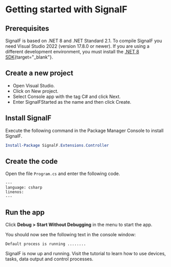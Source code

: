 # Getting started with SignalF

## Prerequisites

SignalF is based on .NET 8 and .NET Standard 2.1. To compile SignalF you need Visual Studio 2022 (version 17.8.0 or newer). If you are using a different development environment, you must install the [.NET 8 SDK](https://dotnet.microsoft.com/en-us/download/dotnet/8.0){target="_blank"}.


## Create a new project

- Open Visual Studio.
- Click on New project.
- Select Console app with the tag C# and click Next.
- Enter SignalFStarted as the name and then click Create.


## Install SignalF

Execute the following command in the Package Manager Console to install SignalF.

```powershell
Install-Package SignalF.Extensions.Controller
```


## Create the code

Open the file `Program.cs` and enter the following code.

```{literalinclude} Program.cs
---
language: csharp
linenos:
---
```


## Run the app

Click **Debug > Start Without Debugging** in the menu to start the app.

You should now see the following text in the console window:

```text
Default process is running ........
```

SignalF is now up and running. Visit the tutorial to learn how to use devices, tasks, data output and control processes.

